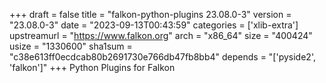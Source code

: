 +++
draft = false
title = "falkon-python-plugins 23.08.0-3"
version = "23.08.0-3"
date = "2023-09-13T00:43:59"
categories = ['xlib-extra']
upstreamurl = "https://www.falkon.org"
arch = "x86_64"
size = "400424"
usize = "1330600"
sha1sum = "c38e613ff0ecdcab80b2691730e766db47fb8bb4"
depends = "['pyside2', 'falkon']"
+++
Python Plugins for Falkon